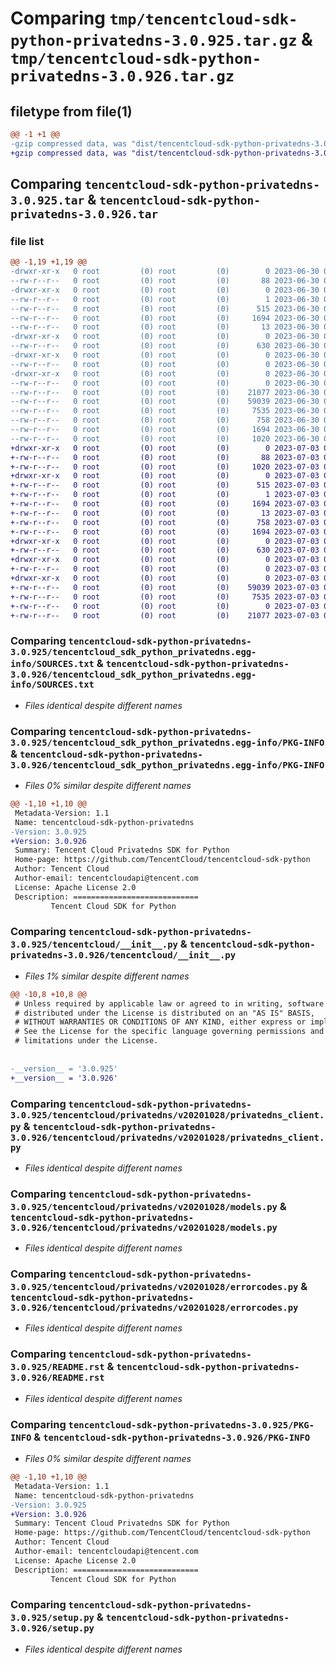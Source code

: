 # Comparing `tmp/tencentcloud-sdk-python-privatedns-3.0.925.tar.gz` & `tmp/tencentcloud-sdk-python-privatedns-3.0.926.tar.gz`

## filetype from file(1)

```diff
@@ -1 +1 @@
-gzip compressed data, was "dist/tencentcloud-sdk-python-privatedns-3.0.925.tar", last modified: Fri Jun 30 02:19:33 2023, max compression
+gzip compressed data, was "dist/tencentcloud-sdk-python-privatedns-3.0.926.tar", last modified: Mon Jul  3 00:32:08 2023, max compression
```

## Comparing `tencentcloud-sdk-python-privatedns-3.0.925.tar` & `tencentcloud-sdk-python-privatedns-3.0.926.tar`

### file list

```diff
@@ -1,19 +1,19 @@
-drwxr-xr-x   0 root         (0) root         (0)        0 2023-06-30 02:19:33.000000 tencentcloud-sdk-python-privatedns-3.0.925/
--rw-r--r--   0 root         (0) root         (0)       88 2023-06-30 02:19:33.000000 tencentcloud-sdk-python-privatedns-3.0.925/setup.cfg
-drwxr-xr-x   0 root         (0) root         (0)        0 2023-06-30 02:19:33.000000 tencentcloud-sdk-python-privatedns-3.0.925/tencentcloud_sdk_python_privatedns.egg-info/
--rw-r--r--   0 root         (0) root         (0)        1 2023-06-30 02:19:33.000000 tencentcloud-sdk-python-privatedns-3.0.925/tencentcloud_sdk_python_privatedns.egg-info/dependency_links.txt
--rw-r--r--   0 root         (0) root         (0)      515 2023-06-30 02:19:33.000000 tencentcloud-sdk-python-privatedns-3.0.925/tencentcloud_sdk_python_privatedns.egg-info/SOURCES.txt
--rw-r--r--   0 root         (0) root         (0)     1694 2023-06-30 02:19:33.000000 tencentcloud-sdk-python-privatedns-3.0.925/tencentcloud_sdk_python_privatedns.egg-info/PKG-INFO
--rw-r--r--   0 root         (0) root         (0)       13 2023-06-30 02:19:33.000000 tencentcloud-sdk-python-privatedns-3.0.925/tencentcloud_sdk_python_privatedns.egg-info/top_level.txt
-drwxr-xr-x   0 root         (0) root         (0)        0 2023-06-30 02:19:33.000000 tencentcloud-sdk-python-privatedns-3.0.925/tencentcloud/
--rw-r--r--   0 root         (0) root         (0)      630 2023-06-30 02:19:33.000000 tencentcloud-sdk-python-privatedns-3.0.925/tencentcloud/__init__.py
-drwxr-xr-x   0 root         (0) root         (0)        0 2023-06-30 02:19:33.000000 tencentcloud-sdk-python-privatedns-3.0.925/tencentcloud/privatedns/
--rw-r--r--   0 root         (0) root         (0)        0 2023-06-30 02:19:33.000000 tencentcloud-sdk-python-privatedns-3.0.925/tencentcloud/privatedns/__init__.py
-drwxr-xr-x   0 root         (0) root         (0)        0 2023-06-30 02:19:33.000000 tencentcloud-sdk-python-privatedns-3.0.925/tencentcloud/privatedns/v20201028/
--rw-r--r--   0 root         (0) root         (0)        0 2023-06-30 02:19:33.000000 tencentcloud-sdk-python-privatedns-3.0.925/tencentcloud/privatedns/v20201028/__init__.py
--rw-r--r--   0 root         (0) root         (0)    21077 2023-06-30 02:19:33.000000 tencentcloud-sdk-python-privatedns-3.0.925/tencentcloud/privatedns/v20201028/privatedns_client.py
--rw-r--r--   0 root         (0) root         (0)    59039 2023-06-30 02:19:33.000000 tencentcloud-sdk-python-privatedns-3.0.925/tencentcloud/privatedns/v20201028/models.py
--rw-r--r--   0 root         (0) root         (0)     7535 2023-06-30 02:19:33.000000 tencentcloud-sdk-python-privatedns-3.0.925/tencentcloud/privatedns/v20201028/errorcodes.py
--rw-r--r--   0 root         (0) root         (0)      758 2023-06-30 02:19:33.000000 tencentcloud-sdk-python-privatedns-3.0.925/README.rst
--rw-r--r--   0 root         (0) root         (0)     1694 2023-06-30 02:19:33.000000 tencentcloud-sdk-python-privatedns-3.0.925/PKG-INFO
--rw-r--r--   0 root         (0) root         (0)     1020 2023-06-30 02:19:33.000000 tencentcloud-sdk-python-privatedns-3.0.925/setup.py
+drwxr-xr-x   0 root         (0) root         (0)        0 2023-07-03 00:32:08.000000 tencentcloud-sdk-python-privatedns-3.0.926/
+-rw-r--r--   0 root         (0) root         (0)       88 2023-07-03 00:32:08.000000 tencentcloud-sdk-python-privatedns-3.0.926/setup.cfg
+-rw-r--r--   0 root         (0) root         (0)     1020 2023-07-03 00:32:08.000000 tencentcloud-sdk-python-privatedns-3.0.926/setup.py
+drwxr-xr-x   0 root         (0) root         (0)        0 2023-07-03 00:32:08.000000 tencentcloud-sdk-python-privatedns-3.0.926/tencentcloud_sdk_python_privatedns.egg-info/
+-rw-r--r--   0 root         (0) root         (0)      515 2023-07-03 00:32:08.000000 tencentcloud-sdk-python-privatedns-3.0.926/tencentcloud_sdk_python_privatedns.egg-info/SOURCES.txt
+-rw-r--r--   0 root         (0) root         (0)        1 2023-07-03 00:32:08.000000 tencentcloud-sdk-python-privatedns-3.0.926/tencentcloud_sdk_python_privatedns.egg-info/dependency_links.txt
+-rw-r--r--   0 root         (0) root         (0)     1694 2023-07-03 00:32:08.000000 tencentcloud-sdk-python-privatedns-3.0.926/tencentcloud_sdk_python_privatedns.egg-info/PKG-INFO
+-rw-r--r--   0 root         (0) root         (0)       13 2023-07-03 00:32:08.000000 tencentcloud-sdk-python-privatedns-3.0.926/tencentcloud_sdk_python_privatedns.egg-info/top_level.txt
+-rw-r--r--   0 root         (0) root         (0)      758 2023-07-03 00:32:08.000000 tencentcloud-sdk-python-privatedns-3.0.926/README.rst
+-rw-r--r--   0 root         (0) root         (0)     1694 2023-07-03 00:32:08.000000 tencentcloud-sdk-python-privatedns-3.0.926/PKG-INFO
+drwxr-xr-x   0 root         (0) root         (0)        0 2023-07-03 00:32:08.000000 tencentcloud-sdk-python-privatedns-3.0.926/tencentcloud/
+-rw-r--r--   0 root         (0) root         (0)      630 2023-07-03 00:32:08.000000 tencentcloud-sdk-python-privatedns-3.0.926/tencentcloud/__init__.py
+drwxr-xr-x   0 root         (0) root         (0)        0 2023-07-03 00:32:08.000000 tencentcloud-sdk-python-privatedns-3.0.926/tencentcloud/privatedns/
+-rw-r--r--   0 root         (0) root         (0)        0 2023-07-03 00:32:08.000000 tencentcloud-sdk-python-privatedns-3.0.926/tencentcloud/privatedns/__init__.py
+drwxr-xr-x   0 root         (0) root         (0)        0 2023-07-03 00:32:08.000000 tencentcloud-sdk-python-privatedns-3.0.926/tencentcloud/privatedns/v20201028/
+-rw-r--r--   0 root         (0) root         (0)    59039 2023-07-03 00:32:08.000000 tencentcloud-sdk-python-privatedns-3.0.926/tencentcloud/privatedns/v20201028/models.py
+-rw-r--r--   0 root         (0) root         (0)     7535 2023-07-03 00:32:08.000000 tencentcloud-sdk-python-privatedns-3.0.926/tencentcloud/privatedns/v20201028/errorcodes.py
+-rw-r--r--   0 root         (0) root         (0)        0 2023-07-03 00:32:08.000000 tencentcloud-sdk-python-privatedns-3.0.926/tencentcloud/privatedns/v20201028/__init__.py
+-rw-r--r--   0 root         (0) root         (0)    21077 2023-07-03 00:32:08.000000 tencentcloud-sdk-python-privatedns-3.0.926/tencentcloud/privatedns/v20201028/privatedns_client.py
```

### Comparing `tencentcloud-sdk-python-privatedns-3.0.925/tencentcloud_sdk_python_privatedns.egg-info/SOURCES.txt` & `tencentcloud-sdk-python-privatedns-3.0.926/tencentcloud_sdk_python_privatedns.egg-info/SOURCES.txt`

 * *Files identical despite different names*

### Comparing `tencentcloud-sdk-python-privatedns-3.0.925/tencentcloud_sdk_python_privatedns.egg-info/PKG-INFO` & `tencentcloud-sdk-python-privatedns-3.0.926/tencentcloud_sdk_python_privatedns.egg-info/PKG-INFO`

 * *Files 0% similar despite different names*

```diff
@@ -1,10 +1,10 @@
 Metadata-Version: 1.1
 Name: tencentcloud-sdk-python-privatedns
-Version: 3.0.925
+Version: 3.0.926
 Summary: Tencent Cloud Privatedns SDK for Python
 Home-page: https://github.com/TencentCloud/tencentcloud-sdk-python
 Author: Tencent Cloud
 Author-email: tencentcloudapi@tencent.com
 License: Apache License 2.0
 Description: ============================
         Tencent Cloud SDK for Python
```

### Comparing `tencentcloud-sdk-python-privatedns-3.0.925/tencentcloud/__init__.py` & `tencentcloud-sdk-python-privatedns-3.0.926/tencentcloud/__init__.py`

 * *Files 1% similar despite different names*

```diff
@@ -10,8 +10,8 @@
 # Unless required by applicable law or agreed to in writing, software
 # distributed under the License is distributed on an "AS IS" BASIS,
 # WITHOUT WARRANTIES OR CONDITIONS OF ANY KIND, either express or implied.
 # See the License for the specific language governing permissions and
 # limitations under the License.
 
 
-__version__ = '3.0.925'
+__version__ = '3.0.926'
```

### Comparing `tencentcloud-sdk-python-privatedns-3.0.925/tencentcloud/privatedns/v20201028/privatedns_client.py` & `tencentcloud-sdk-python-privatedns-3.0.926/tencentcloud/privatedns/v20201028/privatedns_client.py`

 * *Files identical despite different names*

### Comparing `tencentcloud-sdk-python-privatedns-3.0.925/tencentcloud/privatedns/v20201028/models.py` & `tencentcloud-sdk-python-privatedns-3.0.926/tencentcloud/privatedns/v20201028/models.py`

 * *Files identical despite different names*

### Comparing `tencentcloud-sdk-python-privatedns-3.0.925/tencentcloud/privatedns/v20201028/errorcodes.py` & `tencentcloud-sdk-python-privatedns-3.0.926/tencentcloud/privatedns/v20201028/errorcodes.py`

 * *Files identical despite different names*

### Comparing `tencentcloud-sdk-python-privatedns-3.0.925/README.rst` & `tencentcloud-sdk-python-privatedns-3.0.926/README.rst`

 * *Files identical despite different names*

### Comparing `tencentcloud-sdk-python-privatedns-3.0.925/PKG-INFO` & `tencentcloud-sdk-python-privatedns-3.0.926/PKG-INFO`

 * *Files 0% similar despite different names*

```diff
@@ -1,10 +1,10 @@
 Metadata-Version: 1.1
 Name: tencentcloud-sdk-python-privatedns
-Version: 3.0.925
+Version: 3.0.926
 Summary: Tencent Cloud Privatedns SDK for Python
 Home-page: https://github.com/TencentCloud/tencentcloud-sdk-python
 Author: Tencent Cloud
 Author-email: tencentcloudapi@tencent.com
 License: Apache License 2.0
 Description: ============================
         Tencent Cloud SDK for Python
```

### Comparing `tencentcloud-sdk-python-privatedns-3.0.925/setup.py` & `tencentcloud-sdk-python-privatedns-3.0.926/setup.py`

 * *Files identical despite different names*

